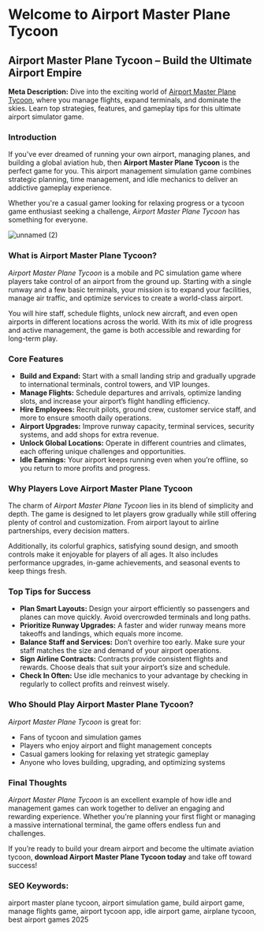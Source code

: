 <h1>Welcome to Airport Master Plane Tycoon</h1>

<h2>Airport Master Plane Tycoon – Build the Ultimate Airport Empire</h2>

<p><strong>Meta Description:</strong> Dive into the exciting world of <a href="https://monkeymartgame.io/airport-master-plane-tycoon">Airport Master Plane Tycoon</a>, where you manage flights, expand terminals, and dominate the skies. Learn top strategies, features, and gameplay tips for this ultimate airport simulator game.</p>

<h3>Introduction</h3>

<p>If you've ever dreamed of running your own airport, managing planes, and building a global aviation hub, then <strong>Airport Master Plane Tycoon</strong> is the perfect game for you. This airport management simulation game combines strategic planning, time management, and idle mechanics to deliver an addictive gameplay experience.</p>

<p>Whether you're a casual gamer looking for relaxing progress or a tycoon game enthusiast seeking a challenge, <em>Airport Master Plane Tycoon</em> has something for everyone.</p>

![unnamed (2)](https://github.com/user-attachments/assets/0de1b7d6-2db1-4e1f-ab0e-068753836265)

<h3>What is Airport Master Plane Tycoon?</h3>

<p><em>Airport Master Plane Tycoon</em> is a mobile and PC simulation game where players take control of an airport from the ground up. Starting with a single runway and a few basic terminals, your mission is to expand your facilities, manage air traffic, and optimize services to create a world-class airport.</p>

<p>You will hire staff, schedule flights, unlock new aircraft, and even open airports in different locations across the world. With its mix of idle progress and active management, the game is both accessible and rewarding for long-term play.</p>

<h3>Core Features</h3>

<ul>
  <li><strong>Build and Expand:</strong> Start with a small landing strip and gradually upgrade to international terminals, control towers, and VIP lounges.</li>
  <li><strong>Manage Flights:</strong> Schedule departures and arrivals, optimize landing slots, and increase your airport’s flight handling efficiency.</li>
  <li><strong>Hire Employees:</strong> Recruit pilots, ground crew, customer service staff, and more to ensure smooth daily operations.</li>
  <li><strong>Airport Upgrades:</strong> Improve runway capacity, terminal services, security systems, and add shops for extra revenue.</li>
  <li><strong>Unlock Global Locations:</strong> Operate in different countries and climates, each offering unique challenges and opportunities.</li>
  <li><strong>Idle Earnings:</strong> Your airport keeps running even when you’re offline, so you return to more profits and progress.</li>
</ul>

<h3>Why Players Love Airport Master Plane Tycoon</h3>

<p>The charm of <em>Airport Master Plane Tycoon</em> lies in its blend of simplicity and depth. The game is designed to let players grow gradually while still offering plenty of control and customization. From airport layout to airline partnerships, every decision matters.</p>

<p>Additionally, its colorful graphics, satisfying sound design, and smooth controls make it enjoyable for players of all ages. It also includes performance upgrades, in-game achievements, and seasonal events to keep things fresh.</p>

<h3>Top Tips for Success</h3>

<ul>
  <li><strong>Plan Smart Layouts:</strong> Design your airport efficiently so passengers and planes can move quickly. Avoid overcrowded terminals and long paths.</li>
  <li><strong>Prioritize Runway Upgrades:</strong> A faster and wider runway means more takeoffs and landings, which equals more income.</li>
  <li><strong>Balance Staff and Services:</strong> Don’t overhire too early. Make sure your staff matches the size and demand of your airport operations.</li>
  <li><strong>Sign Airline Contracts:</strong> Contracts provide consistent flights and rewards. Choose deals that suit your airport’s size and schedule.</li>
  <li><strong>Check In Often:</strong> Use idle mechanics to your advantage by checking in regularly to collect profits and reinvest wisely.</li>
</ul>

<h3>Who Should Play Airport Master Plane Tycoon?</h3>

<p><em>Airport Master Plane Tycoon</em> is great for:</p>

<ul>
  <li>Fans of tycoon and simulation games</li>
  <li>Players who enjoy airport and flight management concepts</li>
  <li>Casual gamers looking for relaxing yet strategic gameplay</li>
  <li>Anyone who loves building, upgrading, and optimizing systems</li>
</ul>

<h3>Final Thoughts</h3>

<p><em>Airport Master Plane Tycoon</em> is an excellent example of how idle and management games can work together to deliver an engaging and rewarding experience. Whether you're planning your first flight or managing a massive international terminal, the game offers endless fun and challenges.</p>

<p>If you’re ready to build your dream airport and become the ultimate aviation tycoon, <strong>download Airport Master Plane Tycoon today</strong> and take off toward success!</p>

<h3>SEO Keywords:</h3>
<p>airport master plane tycoon, airport simulation game, build airport game, manage flights game, airport tycoon app, idle airport game, airplane tycoon, best airport games 2025</p>
